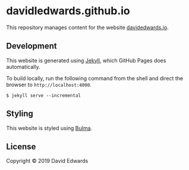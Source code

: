 # davidledwards.github.io
This repository manages content for the website [davidedwards.io](https://davidedwards.io).

## Development
This website is generated using [Jekyll](https://jekyllrb.com/), which GitHub Pages does automatically.

To build locally, run the following command from the shell and direct the browser to `http://localhost:4000`.
```
$ jekyll serve --incremental
```

## Styling
This website is styled using [Bulma](https://bulma.io).

## License
Copyright © 2019 David Edwards
